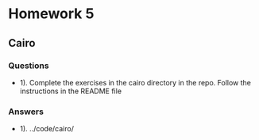 # Homework 5

## Cairo

### Questions

- 1). Complete the exercises in the cairo directory in the repo. Follow the instructions in the README file

### Answers

- 1).  ../code/cairo/
